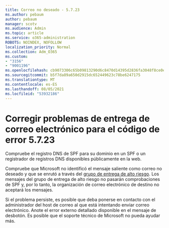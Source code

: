 ```yaml
---
title: Correo no deseado - 5.7.23
ms.author: pebaum
author: pebaum
manager: scotv
ms.audience: Admin
ms.topic: article
ms.service: o365-administration
ROBOTS: NOINDEX, NOFOLLOW
localization_priority: Normal
ms.collection: Adm_O365
ms.custom:
- "3156"
- "9001196"
ms.openlocfilehash: cb9073306c65b09813290d6c8470d14395d2836fa3048f8ce0ecb8b06e71a010
ms.sourcegitcommit: b5f7da89a650d2915dc652449623c78be6247175
ms.translationtype: MT
ms.contentlocale: es-ES
ms.lasthandoff: 08/05/2021
ms.locfileid: "53932186"
---
```

# <a name="fix-email-delivery-issues-for-error-code-5723"></a>Corregir problemas de entrega de correo electrónico para el código de error 5.7.23

Compruebe el registro DNS de SPF para su dominio en un SPF o un registrador de registros DNS disponibles públicamente en la web.

Compruebe que Microsoft no identificó el mensaje saliente como correo no deseado y que se enrutó a través del [grupo de entrega de alto riesgo](https://docs.microsoft.com/microsoft-365/security/office-365-security/high-risk-delivery-pool-for-outbound-messages). Los mensajes del grupo de entrega de alto riesgo no pasarán comprobaciones de SPF y, por lo tanto, la organización de correo electrónico de destino no aceptará los mensajes.

Si el problema persiste, es posible que deba ponerse en contacto con el administrador del host de correo al que está intentando enviar correo electrónico. Anote el error externo detallado disponible en el mensaje de desbotón. Es posible que el soporte técnico de Microsoft no pueda ayudar más.

